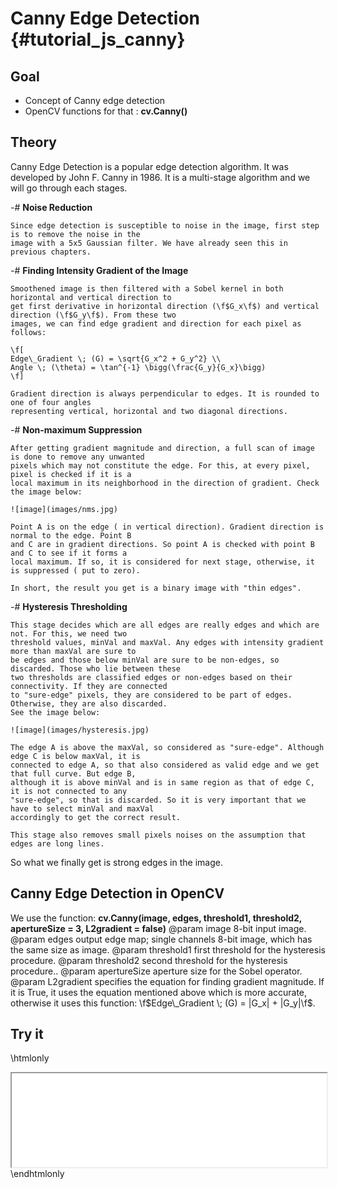 Canny Edge Detection {#tutorial_js_canny}
====================

Goal
----

-   Concept of Canny edge detection
-   OpenCV functions for that : **cv.Canny()**

Theory
------

Canny Edge Detection is a popular edge detection algorithm. It was developed by John F. Canny in 1986. It is a multi-stage algorithm and we will go through each stages.

-#  **Noise Reduction**

    Since edge detection is susceptible to noise in the image, first step is to remove the noise in the
    image with a 5x5 Gaussian filter. We have already seen this in previous chapters.

-#  **Finding Intensity Gradient of the Image**

    Smoothened image is then filtered with a Sobel kernel in both horizontal and vertical direction to
    get first derivative in horizontal direction (\f$G_x\f$) and vertical direction (\f$G_y\f$). From these two
    images, we can find edge gradient and direction for each pixel as follows:

    \f[
    Edge\_Gradient \; (G) = \sqrt{G_x^2 + G_y^2} \\
    Angle \; (\theta) = \tan^{-1} \bigg(\frac{G_y}{G_x}\bigg)
    \f]

    Gradient direction is always perpendicular to edges. It is rounded to one of four angles
    representing vertical, horizontal and two diagonal directions.

-#  **Non-maximum Suppression**

    After getting gradient magnitude and direction, a full scan of image is done to remove any unwanted
    pixels which may not constitute the edge. For this, at every pixel, pixel is checked if it is a
    local maximum in its neighborhood in the direction of gradient. Check the image below:

    ![image](images/nms.jpg)

    Point A is on the edge ( in vertical direction). Gradient direction is normal to the edge. Point B
    and C are in gradient directions. So point A is checked with point B and C to see if it forms a
    local maximum. If so, it is considered for next stage, otherwise, it is suppressed ( put to zero).

    In short, the result you get is a binary image with "thin edges".

-#  **Hysteresis Thresholding**

    This stage decides which are all edges are really edges and which are not. For this, we need two
    threshold values, minVal and maxVal. Any edges with intensity gradient more than maxVal are sure to
    be edges and those below minVal are sure to be non-edges, so discarded. Those who lie between these
    two thresholds are classified edges or non-edges based on their connectivity. If they are connected
    to "sure-edge" pixels, they are considered to be part of edges. Otherwise, they are also discarded.
    See the image below:

    ![image](images/hysteresis.jpg)

    The edge A is above the maxVal, so considered as "sure-edge". Although edge C is below maxVal, it is
    connected to edge A, so that also considered as valid edge and we get that full curve. But edge B,
    although it is above minVal and is in same region as that of edge C, it is not connected to any
    "sure-edge", so that is discarded. So it is very important that we have to select minVal and maxVal
    accordingly to get the correct result.

    This stage also removes small pixels noises on the assumption that edges are long lines.

So what we finally get is strong edges in the image.

Canny Edge Detection in OpenCV
------------------------------

We use the function: **cv.Canny(image, edges, threshold1, threshold2, apertureSize = 3, L2gradient = false)**
@param image         8-bit input image.
@param edges         output edge map; single channels 8-bit image, which has the same size as image.
@param threshold1    first threshold for the hysteresis procedure.
@param threshold2    second threshold for the hysteresis procedure..
@param apertureSize  aperture size for the Sobel operator.
@param L2gradient    specifies the equation for finding gradient
magnitude. If it is True, it uses the equation mentioned above which is more accurate, otherwise it uses this function: \f$Edge\_Gradient \; (G) = |G_x| + |G_y|\f$.

Try it
------

\htmlonly
<iframe src="../../js_canny.html" width="100%"
        onload="this.style.height=this.contentDocument.body.scrollHeight +'px';">
</iframe>
\endhtmlonly